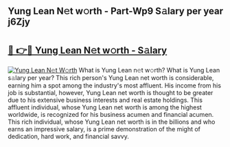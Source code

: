 ## Yung Lean N𝚎t w𝚘rth - Part-Wp9 S𝚊lary per year j6Zjy

# <h2><a href="http://gc2cpl.nevu.top/?p=Yung+Lean">🔗 👉🔴 Yung Lean N𝚎t w𝚘rth - S𝚊lary</a></h2>

[![Yung Lean N𝚎t W𝚘rth](https://i.imgur.com/Oavwk0R.jpeg)](http://gc2cpl.nevu.top/?p=Yung+Lean)
What is Yung Lean n𝚎t w𝚘rth? What is Yung Lean s𝚊lary per year?
This rich person's Yung Lean net worth is considerable, earning him a spot among the industry's most affluent. His income from his job is substantial, however, Yung Lean net worth is thought to be greater due to his extensive business interests and real estate holdings. This affluent individual, whose Yung Lean net worth is among the highest worldwide, is recognized for his business acumen and financial acumen. This rich individual, whose Yung Lean net worth is in the billions and who earns an impressive salary, is a prime demonstration of the might of dedication, hard work, and financial savvy.
